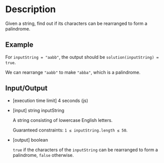 # Description

Given a string, find out if its characters can be rearranged to form a palindrome.

## Example

For `inputString = "aabb"`, the output should be `solution(inputString) = true`.

We can rearrange `"aabb"` to make `"abba"`, which is a palindrome.

## Input/Output

- [execution time limit] 4 seconds (js)

- [input] string inputString

  A string consisting of lowercase English letters.

  Guaranteed constraints: `1 ≤ inputString.length ≤ 50`.

- [output] boolean

  `true` if the characters of the `inputString` can be rearranged to form a palindrome, `false` otherwise.
